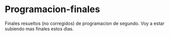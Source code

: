 # Programacion-finales
Finales resueltos (no corregidos) de programacion de segundo. Voy a estar subiendo mas finales estos dias.

